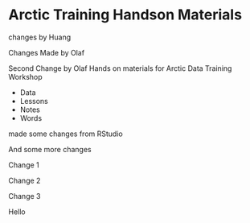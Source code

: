 # Arctic Training Handson Materials

changes by Huang

Changes Made by Olaf 

Second Change by Olaf 
Hands on materials for Arctic Data Training Workshop 

* Data 
* Lessons 
* Notes 
* Words

made some changes from RStudio

And some more changes

Change 1 

Change 2 

Change 3 

Hello


